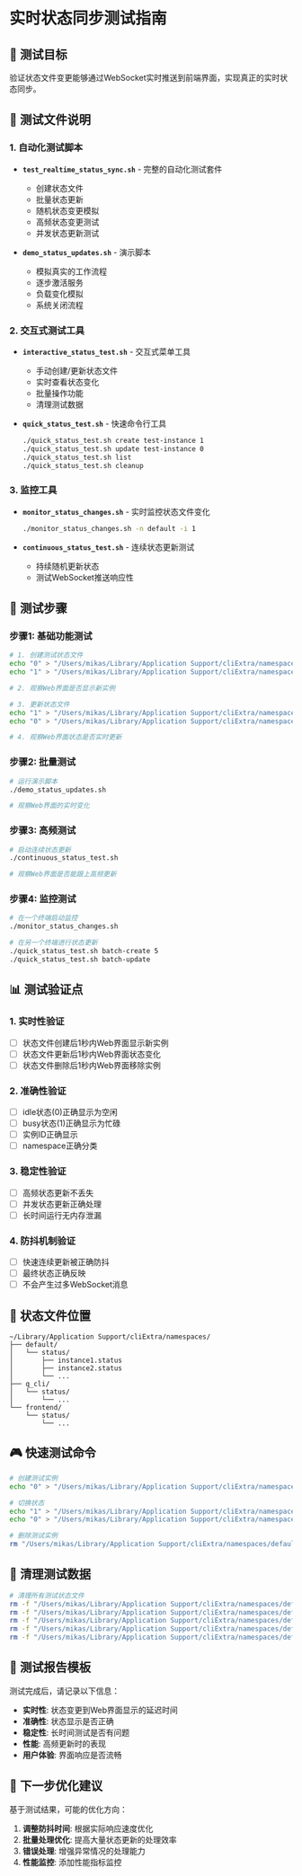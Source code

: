 # 实时状态同步测试指南

## 🎯 测试目标

验证状态文件变更能够通过WebSocket实时推送到前端界面，实现真正的实时状态同步。

## 📁 测试文件说明

### 1. 自动化测试脚本

- **`test_realtime_status_sync.sh`** - 完整的自动化测试套件
  - 创建状态文件
  - 批量状态更新
  - 随机状态变更模拟
  - 高频状态变更测试
  - 并发状态更新测试

- **`demo_status_updates.sh`** - 演示脚本
  - 模拟真实的工作流程
  - 逐步激活服务
  - 负载变化模拟
  - 系统关闭流程

### 2. 交互式测试工具

- **`interactive_status_test.sh`** - 交互式菜单工具
  - 手动创建/更新状态文件
  - 实时查看状态变化
  - 批量操作功能
  - 清理测试数据

- **`quick_status_test.sh`** - 快速命令行工具
  ```bash
  ./quick_status_test.sh create test-instance 1
  ./quick_status_test.sh update test-instance 0
  ./quick_status_test.sh list
  ./quick_status_test.sh cleanup
  ```

### 3. 监控工具

- **`monitor_status_changes.sh`** - 实时监控状态文件变化
  ```bash
  ./monitor_status_changes.sh -n default -i 1
  ```

- **`continuous_status_test.sh`** - 连续状态更新测试
  - 持续随机更新状态
  - 测试WebSocket推送响应性

## 🧪 测试步骤

### 步骤1: 基础功能测试

```bash
# 1. 创建测试状态文件
echo "0" > "/Users/mikas/Library/Application Support/cliExtra/namespaces/default/status/test-1.status"
echo "1" > "/Users/mikas/Library/Application Support/cliExtra/namespaces/default/status/test-2.status"

# 2. 观察Web界面是否显示新实例

# 3. 更新状态文件
echo "1" > "/Users/mikas/Library/Application Support/cliExtra/namespaces/default/status/test-1.status"
echo "0" > "/Users/mikas/Library/Application Support/cliExtra/namespaces/default/status/test-2.status"

# 4. 观察Web界面状态是否实时更新
```

### 步骤2: 批量测试

```bash
# 运行演示脚本
./demo_status_updates.sh

# 观察Web界面的实时变化
```

### 步骤3: 高频测试

```bash
# 启动连续状态更新
./continuous_status_test.sh

# 观察Web界面是否能跟上高频更新
```

### 步骤4: 监控测试

```bash
# 在一个终端启动监控
./monitor_status_changes.sh

# 在另一个终端进行状态更新
./quick_status_test.sh batch-create 5
./quick_status_test.sh batch-update
```

## 📊 测试验证点

### 1. 实时性验证
- [ ] 状态文件创建后1秒内Web界面显示新实例
- [ ] 状态文件更新后1秒内Web界面状态变化
- [ ] 状态文件删除后1秒内Web界面移除实例

### 2. 准确性验证
- [ ] idle状态(0)正确显示为空闲
- [ ] busy状态(1)正确显示为忙碌
- [ ] 实例ID正确显示
- [ ] namespace正确分类

### 3. 稳定性验证
- [ ] 高频状态更新不丢失
- [ ] 并发状态更新正确处理
- [ ] 长时间运行无内存泄漏

### 4. 防抖机制验证
- [ ] 快速连续更新被正确防抖
- [ ] 最终状态正确反映
- [ ] 不会产生过多WebSocket消息

## 🔧 状态文件位置

```
~/Library/Application Support/cliExtra/namespaces/
├── default/
│   └── status/
│       ├── instance1.status
│       ├── instance2.status
│       └── ...
├── q_cli/
│   └── status/
│       └── ...
└── frontend/
    └── status/
        └── ...
```

## 🎮 快速测试命令

```bash
# 创建测试实例
echo "0" > "/Users/mikas/Library/Application Support/cliExtra/namespaces/default/status/quick-test.status"

# 切换状态
echo "1" > "/Users/mikas/Library/Application Support/cliExtra/namespaces/default/status/quick-test.status"
echo "0" > "/Users/mikas/Library/Application Support/cliExtra/namespaces/default/status/quick-test.status"

# 删除测试实例
rm "/Users/mikas/Library/Application Support/cliExtra/namespaces/default/status/quick-test.status"
```

## 🧹 清理测试数据

```bash
# 清理所有测试状态文件
rm -f "/Users/mikas/Library/Application Support/cliExtra/namespaces/default/status/test-"*.status
rm -f "/Users/mikas/Library/Application Support/cliExtra/namespaces/default/status/demo-"*.status
rm -f "/Users/mikas/Library/Application Support/cliExtra/namespaces/default/status/websocket-"*.status
rm -f "/Users/mikas/Library/Application Support/cliExtra/namespaces/default/status/batch-test-"*.status
rm -f "/Users/mikas/Library/Application Support/cliExtra/namespaces/default/status/realtime-test-"*.status
```

## 📝 测试报告模板

测试完成后，请记录以下信息：

- **实时性**: 状态变更到Web界面显示的延迟时间
- **准确性**: 状态显示是否正确
- **稳定性**: 长时间测试是否有问题
- **性能**: 高频更新时的表现
- **用户体验**: 界面响应是否流畅

## 🚀 下一步优化建议

基于测试结果，可能的优化方向：

1. **调整防抖时间**: 根据实际响应速度优化
2. **批量处理优化**: 提高大量状态更新的处理效率
3. **错误处理**: 增强异常情况的处理能力
4. **性能监控**: 添加性能指标监控
